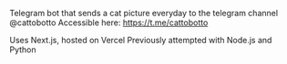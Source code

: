 Telegram bot that sends a cat picture everyday to the telegram channel @cattobotto
Accessible here: https://t.me/cattobotto

Uses Next.js, hosted on Vercel
Previously attempted with Node.js and Python
